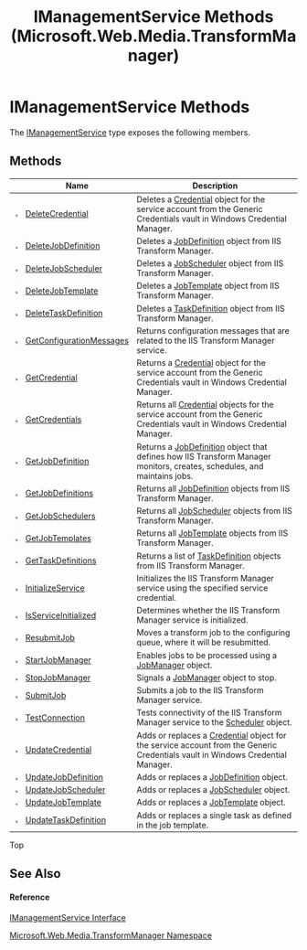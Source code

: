 ﻿---
title: IManagementService Methods (Microsoft.Web.Media.TransformManager)
TOCTitle: IManagementService Methods
ms:assetid: Methods.T:Microsoft.Web.Media.TransformManager.IManagementService
ms:mtpsurl: https://msdn.microsoft.com/en-us/library/microsoft.web.media.transformmanager.imanagementservice_methods(v=VS.90)
ms:contentKeyID: 35521098
ms.date: 06/14/2012
mtps_version: v=VS.90
---

# IManagementService Methods

The [IManagementService](imanagementservice-interface-microsoft-web-media-transformmanager.md) type exposes the following members.

## Methods

<table>
<thead>
<tr class="header">
<th> </th>
<th>Name</th>
<th>Description</th>
</tr>
</thead>
<tbody>
<tr class="odd">
<td><img src="images/Dd565996.pubmethod(en-us,VS.90).gif" title="Public method" alt="Public method" /></td>
<td><a href="imanagementservice-deletecredential-method-microsoft-web-media-transformmanager.md">DeleteCredential</a></td>
<td>Deletes a <a href="credential-class-microsoft-web-media-transformmanager.md">Credential</a> object for the service account from the Generic Credentials vault in Windows Credential Manager.</td>
</tr>
<tr class="even">
<td><img src="images/Dd565996.pubmethod(en-us,VS.90).gif" title="Public method" alt="Public method" /></td>
<td><a href="imanagementservice-deletejobdefinition-method-microsoft-web-media-transformmanager.md">DeleteJobDefinition</a></td>
<td>Deletes a <a href="jobdefinition-class-microsoft-web-media-transformmanager.md">JobDefinition</a> object from IIS Transform Manager.</td>
</tr>
<tr class="odd">
<td><img src="images/Dd565996.pubmethod(en-us,VS.90).gif" title="Public method" alt="Public method" /></td>
<td><a href="imanagementservice-deletejobscheduler-method-microsoft-web-media-transformmanager.md">DeleteJobScheduler</a></td>
<td>Deletes a <a href="jobscheduler-class-microsoft-web-media-transformmanager.md">JobScheduler</a> object from IIS Transform Manager.</td>
</tr>
<tr class="even">
<td><img src="images/Dd565996.pubmethod(en-us,VS.90).gif" title="Public method" alt="Public method" /></td>
<td><a href="imanagementservice-deletejobtemplate-method-microsoft-web-media-transformmanager.md">DeleteJobTemplate</a></td>
<td>Deletes a <a href="jobtemplate-class-microsoft-web-media-transformmanager.md">JobTemplate</a> object from IIS Transform Manager.</td>
</tr>
<tr class="odd">
<td><img src="images/Dd565996.pubmethod(en-us,VS.90).gif" title="Public method" alt="Public method" /></td>
<td><a href="imanagementservice-deletetaskdefinition-method-microsoft-web-media-transformmanager.md">DeleteTaskDefinition</a></td>
<td>Deletes a <a href="taskdefinition-class-microsoft-web-media-transformmanager.md">TaskDefinition</a> object from IIS Transform Manager.</td>
</tr>
<tr class="even">
<td><img src="images/Dd565996.pubmethod(en-us,VS.90).gif" title="Public method" alt="Public method" /></td>
<td><a href="imanagementservice-getconfigurationmessages-method-microsoft-web-media-transformmanager.md">GetConfigurationMessages</a></td>
<td>Returns configuration messages that are related to the IIS Transform Manager service.</td>
</tr>
<tr class="odd">
<td><img src="images/Dd565996.pubmethod(en-us,VS.90).gif" title="Public method" alt="Public method" /></td>
<td><a href="imanagementservice-getcredential-method-microsoft-web-media-transformmanager.md">GetCredential</a></td>
<td>Returns a <a href="credential-class-microsoft-web-media-transformmanager.md">Credential</a> object for the service account from the Generic Credentials vault in Windows Credential Manager.</td>
</tr>
<tr class="even">
<td><img src="images/Dd565996.pubmethod(en-us,VS.90).gif" title="Public method" alt="Public method" /></td>
<td><a href="imanagementservice-getcredentials-method-microsoft-web-media-transformmanager.md">GetCredentials</a></td>
<td>Returns all <a href="credential-class-microsoft-web-media-transformmanager.md">Credential</a> objects for the service account from the Generic Credentials vault in Windows Credential Manager.</td>
</tr>
<tr class="odd">
<td><img src="images/Dd565996.pubmethod(en-us,VS.90).gif" title="Public method" alt="Public method" /></td>
<td><a href="imanagementservice-getjobdefinition-method-microsoft-web-media-transformmanager.md">GetJobDefinition</a></td>
<td>Returns a <a href="jobdefinition-class-microsoft-web-media-transformmanager.md">JobDefinition</a> object that defines how IIS Transform Manager monitors, creates, schedules, and maintains jobs.</td>
</tr>
<tr class="even">
<td><img src="images/Dd565996.pubmethod(en-us,VS.90).gif" title="Public method" alt="Public method" /></td>
<td><a href="imanagementservice-getjobdefinitions-method-microsoft-web-media-transformmanager.md">GetJobDefinitions</a></td>
<td>Returns all <a href="jobdefinition-class-microsoft-web-media-transformmanager.md">JobDefinition</a> objects from IIS Transform Manager.</td>
</tr>
<tr class="odd">
<td><img src="images/Dd565996.pubmethod(en-us,VS.90).gif" title="Public method" alt="Public method" /></td>
<td><a href="imanagementservice-getjobschedulers-method-microsoft-web-media-transformmanager.md">GetJobSchedulers</a></td>
<td>Returns all <a href="jobscheduler-class-microsoft-web-media-transformmanager.md">JobScheduler</a> objects from IIS Transform Manager.</td>
</tr>
<tr class="even">
<td><img src="images/Dd565996.pubmethod(en-us,VS.90).gif" title="Public method" alt="Public method" /></td>
<td><a href="imanagementservice-getjobtemplates-method-microsoft-web-media-transformmanager.md">GetJobTemplates</a></td>
<td>Returns all <a href="jobtemplate-class-microsoft-web-media-transformmanager.md">JobTemplate</a> objects from IIS Transform Manager.</td>
</tr>
<tr class="odd">
<td><img src="images/Dd565996.pubmethod(en-us,VS.90).gif" title="Public method" alt="Public method" /></td>
<td><a href="imanagementservice-gettaskdefinitions-method-microsoft-web-media-transformmanager.md">GetTaskDefinitions</a></td>
<td>Returns a list of <a href="taskdefinition-class-microsoft-web-media-transformmanager.md">TaskDefinition</a> objects from IIS Transform Manager.</td>
</tr>
<tr class="even">
<td><img src="images/Dd565996.pubmethod(en-us,VS.90).gif" title="Public method" alt="Public method" /></td>
<td><a href="imanagementservice-initializeservice-method-microsoft-web-media-transformmanager.md">InitializeService</a></td>
<td>Initializes the IIS Transform Manager service using the specified service credential.</td>
</tr>
<tr class="odd">
<td><img src="images/Dd565996.pubmethod(en-us,VS.90).gif" title="Public method" alt="Public method" /></td>
<td><a href="imanagementservice-isserviceinitialized-method-microsoft-web-media-transformmanager.md">IsServiceInitialized</a></td>
<td>Determines whether the IIS Transform Manager service is initialized.</td>
</tr>
<tr class="even">
<td><img src="images/Dd565996.pubmethod(en-us,VS.90).gif" title="Public method" alt="Public method" /></td>
<td><a href="imanagementservice-resubmitjob-method-microsoft-web-media-transformmanager.md">ResubmitJob</a></td>
<td>Moves a transform job to the configuring queue, where it will be resubmitted.</td>
</tr>
<tr class="odd">
<td><img src="images/Dd565996.pubmethod(en-us,VS.90).gif" title="Public method" alt="Public method" /></td>
<td><a href="imanagementservice-startjobmanager-method-microsoft-web-media-transformmanager.md">StartJobManager</a></td>
<td>Enables jobs to be processed using a <a href="jobmanager-class-microsoft-web-media-transformmanager.md">JobManager</a> object.</td>
</tr>
<tr class="even">
<td><img src="images/Dd565996.pubmethod(en-us,VS.90).gif" title="Public method" alt="Public method" /></td>
<td><a href="imanagementservice-stopjobmanager-method-microsoft-web-media-transformmanager.md">StopJobManager</a></td>
<td>Signals a <a href="jobmanager-class-microsoft-web-media-transformmanager.md">JobManager</a> object to stop.</td>
</tr>
<tr class="odd">
<td><img src="images/Dd565996.pubmethod(en-us,VS.90).gif" title="Public method" alt="Public method" /></td>
<td><a href="imanagementservice-submitjob-method-microsoft-web-media-transformmanager.md">SubmitJob</a></td>
<td>Submits a job to the IIS Transform Manager service.</td>
</tr>
<tr class="even">
<td><img src="images/Dd565996.pubmethod(en-us,VS.90).gif" title="Public method" alt="Public method" /></td>
<td><a href="imanagementservice-testconnection-method-microsoft-web-media-transformmanager.md">TestConnection</a></td>
<td>Tests connectivity of the IIS Transform Manager service to the <a href="scheduler-class-microsoft-web-media-transformmanager.md">Scheduler</a> object.</td>
</tr>
<tr class="odd">
<td><img src="images/Dd565996.pubmethod(en-us,VS.90).gif" title="Public method" alt="Public method" /></td>
<td><a href="imanagementservice-updatecredential-method-microsoft-web-media-transformmanager.md">UpdateCredential</a></td>
<td>Adds or replaces a <a href="credential-class-microsoft-web-media-transformmanager.md">Credential</a> object for the service account from the Generic Credentials vault in Windows Credential Manager.</td>
</tr>
<tr class="even">
<td><img src="images/Dd565996.pubmethod(en-us,VS.90).gif" title="Public method" alt="Public method" /></td>
<td><a href="imanagementservice-updatejobdefinition-method-microsoft-web-media-transformmanager.md">UpdateJobDefinition</a></td>
<td>Adds or replaces a <a href="jobdefinition-class-microsoft-web-media-transformmanager.md">JobDefinition</a> object.</td>
</tr>
<tr class="odd">
<td><img src="images/Dd565996.pubmethod(en-us,VS.90).gif" title="Public method" alt="Public method" /></td>
<td><a href="imanagementservice-updatejobscheduler-method-microsoft-web-media-transformmanager.md">UpdateJobScheduler</a></td>
<td>Adds or replaces a <a href="jobscheduler-class-microsoft-web-media-transformmanager.md">JobScheduler</a> object.</td>
</tr>
<tr class="even">
<td><img src="images/Dd565996.pubmethod(en-us,VS.90).gif" title="Public method" alt="Public method" /></td>
<td><a href="imanagementservice-updatejobtemplate-method-microsoft-web-media-transformmanager.md">UpdateJobTemplate</a></td>
<td>Adds or replaces a <a href="jobtemplate-class-microsoft-web-media-transformmanager.md">JobTemplate</a> object.</td>
</tr>
<tr class="odd">
<td><img src="images/Dd565996.pubmethod(en-us,VS.90).gif" title="Public method" alt="Public method" /></td>
<td><a href="imanagementservice-updatetaskdefinition-method-microsoft-web-media-transformmanager.md">UpdateTaskDefinition</a></td>
<td>Adds or replaces a single task as defined in the job template.</td>
</tr>
</tbody>
</table>


Top

## See Also

#### Reference

[IManagementService Interface](imanagementservice-interface-microsoft-web-media-transformmanager.md)

[Microsoft.Web.Media.TransformManager Namespace](microsoft-web-media-transformmanager-namespace.md)

